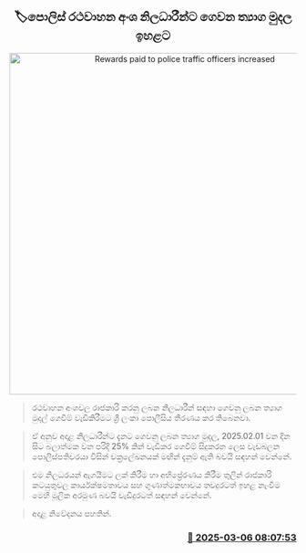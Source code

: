<p align='center'><b><h2 align='center' title='Rewards paid to police traffic officers increased'>🏷පොලිස් රථවාහන අංශ නිලධාරීන්ට ගෙවන ත්‍යාග මුදල ඉහළට</h2></b></p>
<p align='center'><img src='https://helakuru.sgp1.cdn.digitaloceanspaces.com/esana/images/lib/traffic-police-fine-archived.jpg' width='600' alt='Rewards paid to police traffic officers increased'></p>

> රථවාහන අංශවල රාජකාරි කරනු ලබන නිලධාරීන් සඳහා ගෙවනු ලබන ත්‍යාග මුදල් ගෙවීම් වැඩිකිරීමට ශ්‍රී ලංකා පොලීසිය තීරණය කර තිබෙනවා.

> ඒ අනුව අදාළ නිලධාරීන්ට දැනට ගෙවනු ලබන ත්‍යාග මුදල‍, 2025.02.01 වන දින සිට බලාත්මක වන පරිදි 25% කින් වැඩිකර ගෙවීම් සිදුකරන ලෙස වැඩබලන පොලිස්පතිවරයා විසින් චක්‍රලේඛනයක් මඟින් දැනුම් ඇති බවයි සඳහන් වෙන්නේ.

> එම නිලධරයන් ඇගයීමට ලක් කිරීම හා අභිප්‍රේරණය කිරීම තුලින් රාජකාරි කටයුතුවල කාර්යක්ෂමතාවය සහ ගුණාත්මකභාවය තවදුරටත් ඉහළ නැංවීම මෙහි මූලික අරමුණ බවයි වැඩිදුරටත් සඳහන් වෙන්නේ.

> අදාළ නිවේදනය පහතින්.



<h3 align='right'><a href='https://www.helakuru.lk/esana/p/108072/'>📅 2025-03-06 08:07:53</a></h3>
